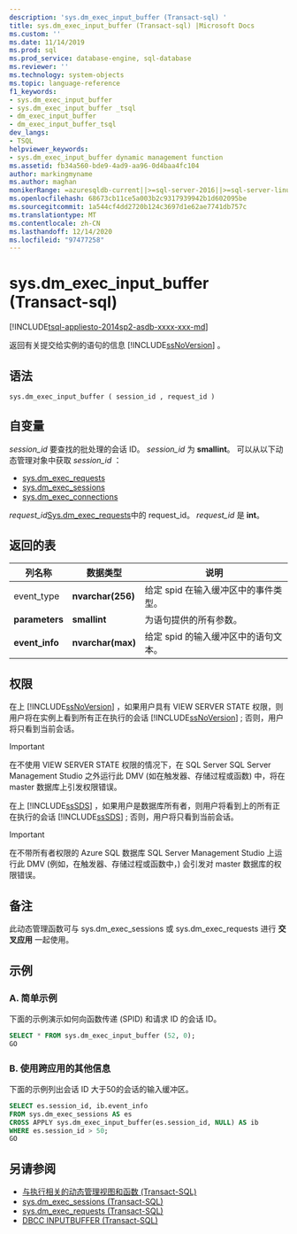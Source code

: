 ```yaml
---
description: 'sys.dm_exec_input_buffer (Transact-sql) '
title: sys.dm_exec_input_buffer (Transact-sql) |Microsoft Docs
ms.custom: ''
ms.date: 11/14/2019
ms.prod: sql
ms.prod_service: database-engine, sql-database
ms.reviewer: ''
ms.technology: system-objects
ms.topic: language-reference
f1_keywords:
- sys.dm_exec_input_buffer
- sys.dm_exec_input_buffer _tsql
- dm_exec_input_buffer
- dm_exec_input_buffer_tsql
dev_langs:
- TSQL
helpviewer_keywords:
- sys.dm_exec_input_buffer dynamic management function
ms.assetid: fb34a560-bde9-4ad9-aa96-0d4baa4fc104
author: markingmyname
ms.author: maghan
monikerRange: =azuresqldb-current||>=sql-server-2016||>=sql-server-linux-2017||=azuresqldb-mi-current
ms.openlocfilehash: 68673cb11ce5a003b2c9317939942b1d602095be
ms.sourcegitcommit: 1a544cf4dd2720b124c3697d1e62ae7741db757c
ms.translationtype: MT
ms.contentlocale: zh-CN
ms.lasthandoff: 12/14/2020
ms.locfileid: "97477258"
---
```

# <a name="sysdm_exec_input_buffer-transact-sql"></a>sys.dm_exec_input_buffer (Transact-sql) 

[!INCLUDE[tsql-appliesto-2014sp2-asdb-xxxx-xxx-md](../../includes/tsql-appliesto-2014sp2-asdb-xxxx-xxx-md.md)]

返回有关提交给实例的语句的信息 [!INCLUDE[ssNoVersion](../../includes/ssnoversion-md.md)] 。

## <a name="syntax"></a>语法

```
sys.dm_exec_input_buffer ( session_id , request_id )
```

## <a name="arguments"></a>自变量

*session_id* 要查找的批处理的会话 ID。 *session_id* 为 **smallint**。 可以从以下动态管理对象中获取 *session_id* ：

- [sys.dm_exec_requests](../../relational-databases/system-dynamic-management-views/sys-dm-exec-requests-transact-sql.md)
- [sys.dm_exec_sessions](../../relational-databases/system-dynamic-management-views/sys-dm-exec-sessions-transact-sql.md)
- [sys.dm_exec_connections](../../relational-databases/system-dynamic-management-views/sys-dm-exec-connections-transact-sql.md)

*request_id*[Sys.dm_exec_requests](../../relational-databases/system-dynamic-management-views/sys-dm-exec-requests-transact-sql.md)中的 request_id。 *request_id* 是 **int**。

## <a name="table-returned"></a>返回的表

|列名称|数据类型|说明|
|-----------------|---------------|-----------------|
|event_type|**nvarchar(256)**|给定 spid 在输入缓冲区中的事件类型。|
|**parameters**|**smallint**|为语句提供的所有参数。|
|**event_info**|**nvarchar(max)**|给定 spid 的输入缓冲区中的语句文本。|

## <a name="permissions"></a>权限

在上 [!INCLUDE[ssNoVersion](../../includes/ssnoversion-md.md)] ，如果用户具有 VIEW SERVER STATE 权限，则用户将在实例上看到所有正在执行的会话 [!INCLUDE[ssNoVersion](../../includes/ssnoversion-md.md)] ; 否则，用户将只看到当前会话。

> [!IMPORTANT]
> 在不使用 VIEW SERVER STATE 权限的情况下，在 SQL Server SQL Server Management Studio 之外运行此 DMV (如在触发器、存储过程或函数) 中，将在 master 数据库上引发权限错误。

在上 [!INCLUDE[ssSDS](../../includes/sssds-md.md)] ，如果用户是数据库所有者，则用户将看到上的所有正在执行的会话 [!INCLUDE[ssSDS](../../includes/sssds-md.md)] ; 否则，用户将只看到当前会话。

> [!IMPORTANT]
> 在不带所有者权限的 Azure SQL 数据库 SQL Server Management Studio 上运行此 DMV (例如，在触发器、存储过程或函数中，) 会引发对 master 数据库的权限错误。

## <a name="remarks"></a>备注

此动态管理函数可与 sys.dm_exec_sessions 或 sys.dm_exec_requests 进行 **交叉应用** 一起使用。

## <a name="examples"></a>示例

### <a name="a-simple-example"></a>A. 简单示例

下面的示例演示如何向函数传递 (SPID) 和请求 ID 的会话 ID。

```sql
SELECT * FROM sys.dm_exec_input_buffer (52, 0);
GO
```

### <a name="b-using-cross-apply-to-additional-information"></a>B. 使用跨应用的其他信息

下面的示例列出会话 ID 大于50的会话的输入缓冲区。

```sql
SELECT es.session_id, ib.event_info
FROM sys.dm_exec_sessions AS es
CROSS APPLY sys.dm_exec_input_buffer(es.session_id, NULL) AS ib
WHERE es.session_id > 50;
GO
```

## <a name="see-also"></a>另请参阅

- [与执行相关的动态管理视图和函数 (Transact-SQL)](../../relational-databases/system-dynamic-management-views/execution-related-dynamic-management-views-and-functions-transact-sql.md)
- [sys.dm_exec_sessions (Transact-SQL)](../../relational-databases/system-dynamic-management-views/sys-dm-exec-sessions-transact-sql.md)
- [sys.dm_exec_requests (Transact-SQL)](../../relational-databases/system-dynamic-management-views/sys-dm-exec-requests-transact-sql.md)
- [DBCC INPUTBUFFER (Transact-SQL)](../../t-sql/database-console-commands/dbcc-inputbuffer-transact-sql.md)
